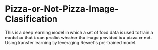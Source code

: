 # Pizza-or-Not-Pizza-Image-Clasification
This is a deep learning model in which a set of food data is used to train a model so that it can predict whether the image provided is a pizza or not. Using transfer learning by leveraging Resnet's pre-trained model.

